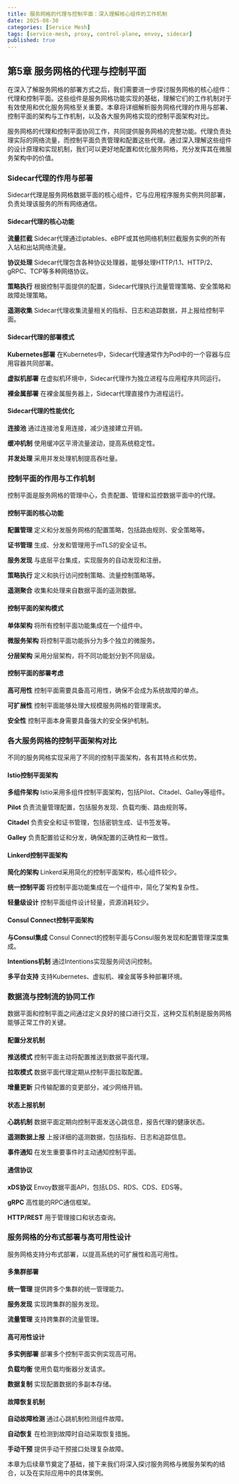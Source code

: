 ```yaml
---
title: 服务网格的代理与控制平面：深入理解核心组件的工作机制
date: 2025-08-30
categories: [Service Mesh]
tags: [service-mesh, proxy, control-plane, envoy, sidecar]
published: true
---
```


## 第5章 服务网格的代理与控制平面

在深入了解服务网格的部署方式之后，我们需要进一步探讨服务网格的核心组件：代理和控制平面。这些组件是服务网格功能实现的基础，理解它们的工作机制对于有效使用和优化服务网格至关重要。本章将详细解析服务网格代理的作用与部署、控制平面的架构与工作机制，以及各大服务网格实现的控制平面架构对比。

服务网格的代理和控制平面协同工作，共同提供服务网格的完整功能。代理负责处理实际的网络流量，而控制平面负责管理和配置这些代理。通过深入理解这些组件的设计原理和实现机制，我们可以更好地配置和优化服务网格，充分发挥其在微服务架构中的价值。

### Sidecar代理的作用与部署

Sidecar代理是服务网格数据平面的核心组件，它与应用程序服务实例共同部署，负责处理该服务的所有网络通信。

#### Sidecar代理的核心功能

**流量拦截**
Sidecar代理通过iptables、eBPF或其他网络机制拦截服务实例的所有入站和出站网络流量。

**协议处理**
Sidecar代理包含各种协议处理器，能够处理HTTP/1.1、HTTP/2、gRPC、TCP等多种网络协议。

**策略执行**
根据控制平面提供的配置，Sidecar代理执行流量管理策略、安全策略和故障处理策略。

**遥测收集**
Sidecar代理收集流量相关的指标、日志和追踪数据，并上报给控制平面。

#### Sidecar代理的部署模式

**Kubernetes部署**
在Kubernetes中，Sidecar代理通常作为Pod中的一个容器与应用容器共同部署。

**虚拟机部署**
在虚拟机环境中，Sidecar代理作为独立进程与应用程序共同运行。

**裸金属部署**
在裸金属服务器上，Sidecar代理直接作为进程运行。

#### Sidecar代理的性能优化

**连接池**
通过连接池复用连接，减少连接建立开销。

**缓冲机制**
使用缓冲区平滑流量波动，提高系统稳定性。

**并发处理**
采用并发处理机制提高吞吐量。

### 控制平面的作用与工作机制

控制平面是服务网格的管理中心，负责配置、管理和监控数据平面中的代理。

#### 控制平面的核心功能

**配置管理**
定义和分发服务网格的配置策略，包括路由规则、安全策略等。

**证书管理**
生成、分发和管理用于mTLS的安全证书。

**服务发现**
与底层平台集成，实现服务的自动发现和注册。

**策略执行**
定义和执行访问控制策略、流量控制策略等。

**遥测聚合**
收集和处理来自数据平面的遥测数据。

#### 控制平面的架构模式

**单体架构**
将所有控制平面功能集成在一个组件中。

**微服务架构**
将控制平面功能拆分为多个独立的微服务。

**分层架构**
采用分层架构，将不同功能划分到不同层级。

#### 控制平面的部署考虑

**高可用性**
控制平面需要具备高可用性，确保不会成为系统故障的单点。

**可扩展性**
控制平面能够处理大规模服务网格的管理需求。

**安全性**
控制平面本身需要具备强大的安全保护机制。

### 各大服务网格的控制平面架构对比

不同的服务网格实现采用了不同的控制平面架构，各有其特点和优势。

#### Istio控制平面架构

**多组件架构**
Istio采用多组件控制平面架构，包括Pilot、Citadel、Galley等组件。

**Pilot**
负责流量管理配置，包括服务发现、负载均衡、路由规则等。

**Citadel**
负责安全和证书管理，包括密钥生成、证书签发等。

**Galley**
负责配置验证和分发，确保配置的正确性和一致性。

#### Linkerd控制平面架构

**简化的架构**
Linkerd采用简化的控制平面架构，核心组件较少。

**统一控制平面**
将控制平面功能集成在一个组件中，简化了架构复杂性。

**轻量级设计**
控制平面组件设计轻量，资源消耗较少。

#### Consul Connect控制平面架构

**与Consul集成**
Consul Connect的控制平面与Consul服务发现和配置管理深度集成。

**Intentions机制**
通过Intentions实现服务间访问控制。

**多平台支持**
支持Kubernetes、虚拟机、裸金属等多种部署环境。

### 数据流与控制流的协同工作

数据平面和控制平面之间通过定义良好的接口进行交互，这种交互机制是服务网格能够正常工作的关键。

#### 配置分发机制

**推送模式**
控制平面主动将配置推送到数据平面代理。

**拉取模式**
数据平面代理定期从控制平面拉取配置。

**增量更新**
只传输配置的变更部分，减少网络开销。

#### 状态上报机制

**心跳机制**
数据平面定期向控制平面发送心跳信息，报告代理的健康状态。

**遥测数据上报**
上报详细的遥测数据，包括指标、日志和追踪信息。

**事件通知**
在发生重要事件时主动通知控制平面。

#### 通信协议

**xDS协议**
Envoy数据平面API，包括LDS、RDS、CDS、EDS等。

**gRPC**
高性能的RPC通信框架。

**HTTP/REST**
用于管理接口和状态查询。

### 服务网格的分布式部署与高可用性设计

服务网格支持分布式部署，以提高系统的可扩展性和高可用性。

#### 多集群部署

**统一管理**
提供跨多个集群的统一管理能力。

**服务发现**
实现跨集群的服务发现。

**流量管理**
支持跨集群的流量管理。

#### 高可用性设计

**多实例部署**
部署多个控制平面实例实现高可用。

**负载均衡**
使用负载均衡器分发请求。

**数据复制**
实现配置数据的多副本存储。

#### 故障恢复机制

**自动故障检测**
通过心跳机制检测组件故障。

**自动恢复**
在检测到故障时自动采取恢复措施。

**手动干预**
提供手动干预接口处理复杂故障。

本章为后续章节奠定了基础，接下来我们将深入探讨服务网格与微服务架构的结合，以及在实际应用中的具体案例。